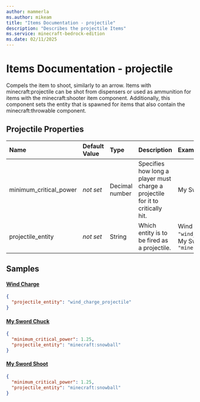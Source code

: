 ```yaml
---
author: mammerla
ms.author: mikeam
title: "Items Documentation - projectile"
description: "Describes the projectile Items"
ms.service: minecraft-bedrock-edition
ms.date: 02/11/2025 
---
```


# Items Documentation - projectile

Compels the item to shoot, similarly to an arrow. Items with minecraft:projectile can be shot from dispensers or used as ammunition for items with the minecraft:shooter item component. Additionally, this component sets the entity that is spawned for items that also contain the minecraft:throwable component.


## Projectile Properties

|Name       |Default Value |Type |Description |Example Values |
|:----------|:-------------|:----|:-----------|:------------- |
| minimum_critical_power | *not set* | Decimal number | Specifies how long a player must charge a projectile for it to critically hit. | My Sword Chuck: `1.25` | 
| projectile_entity | *not set* | String | Which entity is to be fired as a projectile. | Wind Charge: `"wind_charge_projectile"`, My Sword Chuck: `"minecraft:snowball"` | 

## Samples

#### [Wind Charge](https://github.com/Mojang/bedrock-samples/tree/preview/behavior_pack/items/wind_charge.json)


```json
{
  "projectile_entity": "wind_charge_projectile"
}
```

#### [My Sword Chuck](https://github.com/microsoft/minecraft-samples/tree/main/custom_items/behavior_packs/custom_item/items/my_sword_chuck.json)


```json
{
  "minimum_critical_power": 1.25,
  "projectile_entity": "minecraft:snowball"
}
```

#### [My Sword Shoot](https://github.com/microsoft/minecraft-samples/tree/main/custom_items/behavior_packs/custom_item/items/my_sword_shoot.json)


```json
{
  "minimum_critical_power": 1.25,
  "projectile_entity": "minecraft:snowball"
}
```
